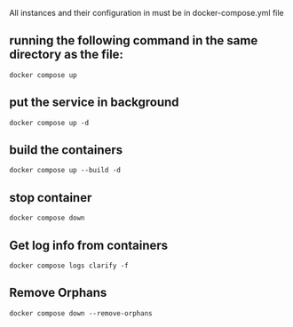 All instances and their configuration in must be in docker-compose.yml file

## running the following command in the same directory as the file:

```shell
docker compose up
```

## put the service in background

```shell
docker compose up -d
```

## build the containers

```shell
docker compose up --build -d
```

## stop container

```shell
docker compose down
```

## Get log info from containers

```shell
docker compose logs clarify -f
```

## Remove Orphans

```shell
docker compose down --remove-orphans
```

